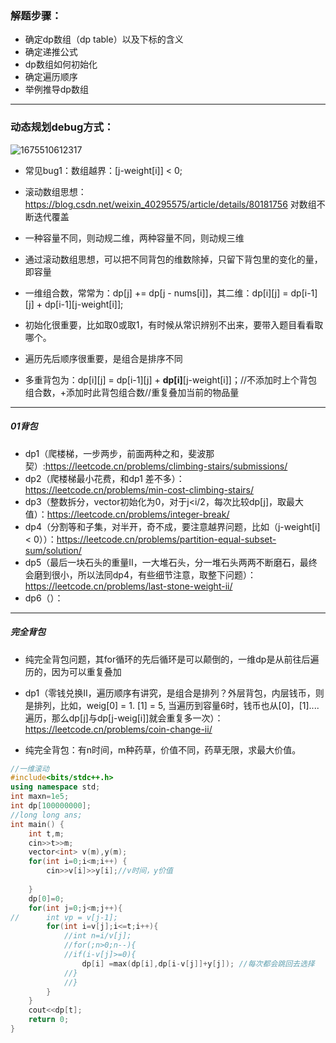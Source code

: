 ### 解题步骤：
* 确定dp数组（dp table）以及下标的含义
* 确定递推公式
* dp数组如何初始化
* 确定遍历顺序
* 举例推导dp数组
---
### 动态规划debug方式：
![1675510612317](https://user-images.githubusercontent.com/121871885/216765184-be4ff12a-818c-4fda-b9cd-23bebcadf66b.jpg)

* 常见bug1：数组越界：[j-weight[i]] < 0;

* 滚动数组思想：https://blog.csdn.net/weixin_40295575/article/details/80181756   对数组不断迭代覆盖
* 一种容量不同，则动规二维，两种容量不同，则动规三维
* 通过滚动数组思想，可以把不同背包的维数除掉，只留下背包里的变化的量，即容量
* 一维组合数，常常为：dp[j] += dp[j - nums[i]]，其二维：dp[i][j] = dp[i-1][j] + dp[i-1][j-weight[i]];
* 初始化很重要，比如取0或取1，有时候从常识辨别不出来，要带入题目看看取哪个。
* 遍历先后顺序很重要，是组合是排序不同
* 多重背包为：dp[i][j] = dp[i-1][j] + **dp[i]**[j-weight[i]]；//不添加时上个背包组合数，+添加时此背包组合数//重复叠加当前的物品量
---
##### 01背包
* dp1（爬楼梯，一步两步，前面两种之和，斐波那契）:https://leetcode.cn/problems/climbing-stairs/submissions/
* dp2（爬楼梯最小花费，和dp1 差不多）：https://leetcode.cn/problems/min-cost-climbing-stairs/
* dp3（整数拆分，vector初始化为0，对于j<i/2，每次比较dp[j]，取最大值）：https://leetcode.cn/problems/integer-break/
* dp4（分割等和子集，对半开，奇不成，要注意越界问题，比如（j-weight[i] < 0））：https://leetcode.cn/problems/partition-equal-subset-sum/solution/
* dp5（最后一块石头的重量II，一大堆石头，分一堆石头两两不断磨石，最终会磨到很小，所以法同dp4，有些细节注意，取整下问题）：https://leetcode.cn/problems/last-stone-weight-ii/
* dp6（）：
---
##### 完全背包
* 纯完全背包问题，其for循环的先后循环是可以颠倒的，一维dp是从前往后遍历的，因为可以重复叠加
* dp1（零钱兑换II，遍历顺序有讲究，是组合是排列？外层背包，内层钱币，则是排列，比如，weig[0] = 1. [1] = 5, 当遍历到容量6时，钱币也从[0]，[1]....遍历，那么dp[j]与dp[j-weig[i]]就会重复多一次）：https://leetcode.cn/problems/coin-change-ii/

* 纯完全背包：有n时间，m种药草，价值不同，药草无限，求最大价值。
```c++
//一维滚动
#include<bits/stdc++.h>
using namespace std;
int maxn=1e5;
int dp[100000000];
//long long ans;
int main() {
	int t,m;
	cin>>t>>m;
	vector<int> v(m),y(m);
	for(int i=0;i<m;i++) {
		cin>>v[i]>>y[i];//v时间，y价值 
		
	}
	dp[0]=0;
	for(int j=0;j<m;j++){
//		int vp = v[j-1];
		for(int i=v[j];i<=t;i++){
			//int n=i/v[j];
			//for(;n>0;n--){
			//if(i-v[j]>=0){
				dp[i] =max(dp[i],dp[i-v[j]]+y[j]); //每次都会跳回去选择
			//}
			//}
		}
	}
	cout<<dp[t];
	return 0;
} 
```
